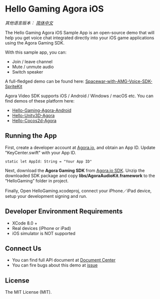 # Hello Gaming Agora iOS

*其他语言版本： [简体中文](README.md)*

The Hello Gaming Agora iOS Sample App is an open-source demo that will help you get voice chat integrated directly into your iOS game applications using the Agora Gaming SDK.

With this sample app, you can:

- Join / leave channel
- Mute / unmute audio
- Switch speaker

A full-fledged demo can be found here: [Spacewar-with-AMG-Voice-SDK-SpriteKit](https://github.com/AgoraIO/Spacewar-with-AMG-Voice-SDK-SpriteKit)

Agora Video SDK supports iOS / Android / Windows / macOS etc. You can find demos of these platform here:

- [Hello-Gaming-Agora-Android](https://github.com/AgoraIO/Hello-Gaming-Agora-Android)
- [Hello-Unity3D-Agora](https://github.com/AgoraIO/Hello-Unity3D-Agora)
- [Hello-Cocos2d-Agora](https://github.com/AgoraIO/Hello-Cocos2d-Agora)

## Running the App
First, create a developer account at [Agora.io](https://dashboard.agora.io/signin/), and obtain an App ID. Update "KeyCenter.swift" with your App ID.

```
static let AppId: String = "Your App ID"
```

Next, download the **Agora Gaming SDK** from [Agora.io SDK](https://www.agora.io/en/blog/download/). Unzip the downloaded SDK package and copy **libs/AgoraAudioKit.framework** to the “HelloGaming” folder in project.

Finally, Open HelloGaming.xcodeproj, connect your iPhone／iPad device, setup your development signing and run.

## Developer Environment Requirements
* XCode 8.0 +
* Real devices (iPhone or iPad)
* iOS simulator is NOT supported

## Connect Us

- You can find full API document at [Document Center](https://docs.agora.io/en/)
- You can fire bugs about this demo at [issue](https://github.com/AgoraIO/Hello-Gaming-Agora-iOS/issues)

## License

The MIT License (MIT).
